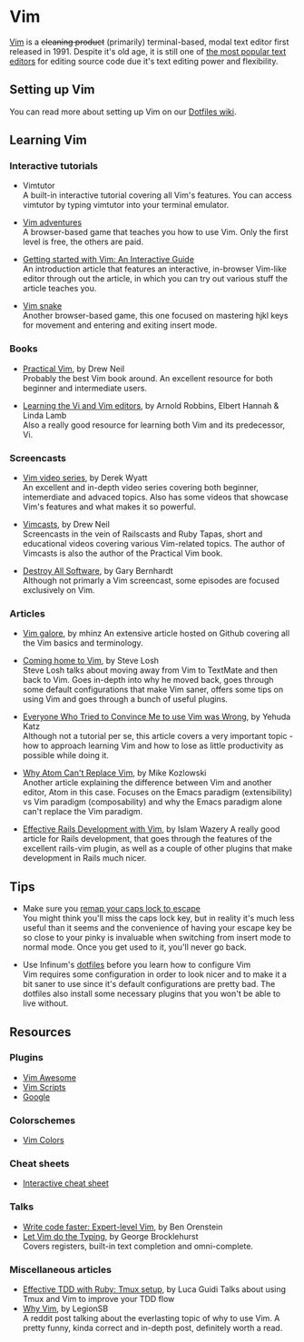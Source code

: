 # Vim
[Vim](https://en.wikipedia.org/wiki/Vim_%28text_editor%29) is a ~~cleaning
product~~ (primarily) terminal-based, modal text editor first released in 1991.
Despite it's old age, it is still one of [the most popular text editors](http://www.askr.me/ruby#ember1447) for
editing source code due it's text editing power and flexibility.

## Setting up Vim
You can read more about setting up Vim on our [Dotfiles wiki](https://github.com/infinum/dotfiles/wiki/Setting-up-Vim).

## Learning Vim
### Interactive tutorials
* Vimtutor  
A built-in interactive tutorial covering all Vim's features. You can access vimtutor by typing vimtutor into your terminal emulator.

* [Vim adventures](http://vim-adventures.com/)  
A browser-based game that teaches you how to use Vim. Only the first level is
free, the others are paid.

* [Getting started with Vim: An Interactive Guide](https://scotch.io/tutorials/getting-started-with-vim-an-interactive-guide)    
An introduction article that features an interactive, in-browser Vim-like editor through out the article, in which you can try out various stuff the article teaches you. 

* [Vim snake](http://www.vimsnake.com/)  
Another browser-based game, this one focused on mastering hjkl keys for movement and entering and exiting insert mode.

### Books
* [Practical Vim](https://github.com/doomzhou/vlb/raw/master/Practical-Vim-Edit-Text-at-the-Speed-of-Thought.pdf), by Drew Neil  
Probably the best Vim book around. An excellent resource for both beginner and
intermediate users.

* [Learning the Vi and Vim editors](http://pntpm4.ulb.ac.be/pntpm/Files/OReilly.Learning.the.vi.and.Vim.Editors.7th.Edition.Jul.2008.pdf), by Arnold Robbins, Elbert Hannah & Linda Lamb  
Also a really good resource for learning both Vim and its predecessor, Vi.

### Screencasts
* [Vim video series](http://derekwyatt.org/vim/tutorials/), by Derek Wyatt  
An excellent and in-depth video series covering both beginner, intemerdiate and
advaced topics. Also has some videos that showcase Vim's features and what makes
it so powerful.

* [Vimcasts](http://vimcasts.org/), by Drew Neil  
Screencasts in the vein of Railscasts and Ruby Tapas, short and educational
videos covering various Vim-related topics. The author of Vimcasts is also the
author of the Practical Vim book.

* [Destroy All Software](https://www.destroyallsoftware.com/screencasts), by Gary Bernhardt  
Although not primarly a Vim screencast, some episodes are focused exclusively on
Vim.

### Articles
* [Vim galore](https://github.com/mhinz/vim-galore), by mhinz
An extensive article hosted on Github covering all the Vim basics and terminology.

* [Coming home to Vim](http://stevelosh.com/blog/2010/09/coming-home-to-vim/), by Steve Losh  
Steve Losh talks about moving away from Vim to TextMate and then back to Vim.
Goes in-depth into why he moved back, goes through some default configurations
that make Vim saner, offers some tips on using Vim and goes through a bunch of
useful plugins.

* [Everyone Who Tried to Convince Me to use Vim was Wrong](http://yehudakatz.com/2010/07/29/everyone-who-tried-to-convince-me-to-use-vim-was-wrong/), by Yehuda Katz  
Although not a tutorial per se, this article covers a very important topic - how
to approach learning Vim and how to lose as little productivity as possible
while doing it.

* [Why Atom Can't Replace Vim](https://medium.com/@mkozlows/why-atom-cant-replace-vim-433852f4b4d1#.swjzx91hf), by Mike Kozlowski  
Another article explaining the difference between Vim and another editor, Atom
in this case. Focuses on the Emacs paradigm (extensibility) vs Vim paradigm
(composability) and why the Emacs paradigm alone can't replace the Vim paradigm.

* [Effective Rails Development with Vim](http://www.sitepoint.com/effective-rails-development-vim/), by Islam Wazery
A really good article for Rails development, that goes through the features of the excellent rails-vim plugin, as well as a couple of other plugins that make development in Rails much nicer.

## Tips
* Make sure you [remap your caps lock to escape](http://stackoverflow.com/a/8437594)  
You might think you'll miss the caps lock key, but in reality it's much less
useful than it seems and the convenience of having your escape key be so close
to your pinky is invaluable when switching from insert mode to normal mode. Once
you get used to it, you'll never go back.

* Use Infinum's [dotfiles](https://github.com/infinum/dotfiles) before you learn how to configure Vim  
Vim requires some configuration in order to look nicer and to make it a bit
saner to use since it's default configurations are pretty bad. The dotfiles also
install some necessary plugins that you won't be able to live without.

## Resources
### Plugins
* [Vim Awesome](http://vimawesome.com/)
* [Vim Scripts](http://www.vim.org/scripts/)
* [Google](http://www.google.com/)

### Colorschemes
* [Vim Colors](http://vimcolors.com/)

### Cheat sheets
* [Interactive cheat sheet](http://sheet.shiar.nl/vi/)

### Talks
* [Write code faster: Expert-level Vim](https://www.youtube.com/watch?v=SkdrYWhh-8s), by Ben Orenstein  
* [Let Vim do the Typing](https://www.youtube.com/watch?v=SkdrYWhh-8s), by George Brocklehurst  
Covers registers, built-in text completion and omni-complete.

### Miscellaneous articles
* [Effective TDD with Ruby: Tmux setup](http://lucaguidi.com/2015/11/17/effective-tdd-with-ruby-tmux-setup.html), by Luca Guidi
Talks about using Tmux and Vim to improve your TDD flow
* [Why Vim](https://www.reddit.com/r/ProgrammerHumor/comments/338tx5/vim/), by LegionSB  
A reddit post talking about the everlasting topic of why to use Vim. A pretty funny, kinda correct and in-depth post, definitely worth a read.
